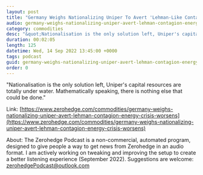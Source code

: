 ```yaml
---
layout: post
title: "Germany Weighs Nationalizing Uniper To Avert 'Lehman-Like Contagion' As Energy Crisis Worsens "
audio: germany-weighs-nationalizing-uniper-avert-lehman-contagion-energy-crisis-worsens-0
category: commodities
desc: "&quot;Nationalisation is the only solution left, Uniper's capital resources are totally under water. Mathematically speaking, there is nothing else that could be done.&quot;"
duration: 00:02:05
length: 125
datetime: Wed, 14 Sep 2022 13:45:00 +0000
tags: podcast
guid: germany-weighs-nationalizing-uniper-avert-lehman-contagion-energy-crisis-worsens-0
order: 0
---
```

&quot;Nationalisation is the only solution left, Uniper's capital resources are totally under water. Mathematically speaking, there is nothing else that could be done.&quot;

Link: [https://www.zerohedge.com/commodities/germany-weighs-nationalizing-uniper-avert-lehman-contagion-energy-crisis-worsens](https://www.zerohedge.com/commodities/germany-weighs-nationalizing-uniper-avert-lehman-contagion-energy-crisis-worsens)

About: The Zerohedge Podcast is a non-commercial, automated program, designed to give people a way to get news from Zerohedge in an audio format.  I am actively working on tweaking and improving the setup to create a better listening experience (September 2022).  Suggestions are welcome: [zerohedgePodcast@outlook.com](mailto:zerohedgePodcast@outlook.com)